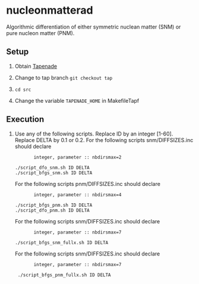 # nucleonmatterad
Algorithmic differentiation of either symmetric nuclean matter (SNM) or pure nucleon matter (PNM). 

## Setup

1. Obtain [Tapenade](http://www-sop.inria.fr/tropics/tapenade/downloading.html)

2. Change to tap branch
    `git checkout tap`
3. `cd src` 
4. Change the variable `TAPENADE_HOME` in MakefileTapf

## Execution
1. Use any of the following scripts. 
      Replace ID by an integer [1-60].
      Replace DELTA by 0.1 or 0.2.
      For the following scripts snm/DIFFSIZES.inc should declare    
      ```
             integer, parameter :: nbdirsmax=2
      ```
      ```
      ./script_dfo_snm.sh ID DELTA
      ./script_bfgs_snm.sh ID DELTA    
      ```
      For the following scripts pnm/DIFFSIZES.inc should declare    
      ```
             integer, parameter :: nbdirsmax=4      
      ```
      ```
      ./script_bfgs_pnm.sh ID DELTA        
      ./script_dfo_pnm.sh ID DELTA    
      ```
      For the following scripts snm/DIFFSIZES.inc should declare    
      ```
             integer, parameter :: nbdirsmax=7
      ```
      ```
      ./script_bfgs_snm_fullx.sh ID DELTA    
      ```

      For the following scripts snm/DIFFSIZES.inc should declare    
      ```
             integer, parameter :: nbdirsmax=7
      ```
      ```
       ./script_bfgs_pnm_fullx.sh ID DELTA	
      ```
	
    


